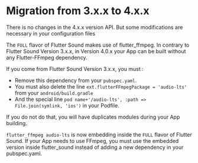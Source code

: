# Migration from 3.x.x to 4.x.x

There is no changes in the 4.x.x version API.
But some modifications are necessary in your configuration files

The `FULL` flavor of Flutter Sound makes use of flutter_ffmpeg. In contrary to Flutter Sound Version 3.x.x, in Version 4.0.x your App can be built without any Flutter-FFmpeg dependency.

If you come from Flutter Sound Version 3.x.x, you must :

- Remove this dependency from your ```pubspec.yaml```.
- You must also delete the line ```ext.flutterFFmpegPackage = 'audio-lts'``` from your ```android/build.gradle```
- And the special line ```pod name+'/audio-lts', :path => File.join(symlink, 'ios')``` in your Podfile.

If you do not do that, you will have duplicates modules during your App building.

```flutter_ffmpeg audio-lts``` is now embedding inside the `FULL` flavor of Flutter Sound. If your App needs to use FFmpeg, you must use the embedded version inside flutter_sound
instead of adding a new dependency in your pubspec.yaml.
